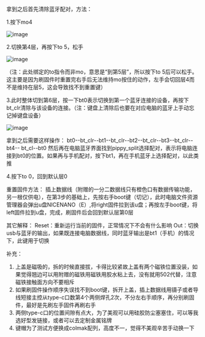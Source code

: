 拿到之后首先清除蓝牙配对，方法：

1.按下mo4

![image](https://github.com/whisky626/zmk_keyboards/assets/129984996/0ca4ac33-1056-4bc6-abd8-b5320a9a51b8)

2.切换第4层，再按下to 5，松手

![image](https://github.com/whisky626/zmk_keyboards/assets/129984996/f71895b1-9f72-4e0a-8ce0-b40f5753c612)

（注：此处绑定的to指令而非mo，意思是“到第5层”，所以按下to 5后可以松手。这主要是因为刷固件时重置完右手后无法维持mo按住的动作，左手会切回层4而不是维持在层5，这会导致找不到重置键）

3.此时整体切到第6层，按一下bt0表示切换到第一个蓝牙连接的设备，再按下bt_clr清除与该设备的连接。（注：键盘上清除后也要在对应电脑的蓝牙上手动忘记掉键盘设备）

![image](https://github.com/whisky626/zmk_keyboards/assets/129984996/92ce850d-3115-4acc-9e5d-daabb4400b83)

拿到之后需要这样操作：
bt0--bt_clr--bt1--bt_clr--bt2--bt_clr--bt3--bt_clr--bt4-- bt_cl--bt0
然后再在电脑蓝牙界面找到pippy_split选择配对，表示将电脑连接到bt0的位置。如果再与手机配对，按下bt1，再在手机蓝牙上选择配对，以此类推

4.按下to 0，回到默认层0


重置固件方法：
插上数据线（附赠的一分二数据线只有橙色口有数据传输功能，另一根仅供电），在第3步的基础上，先按右手boot键（切记），此时电脑文件资源管理器会弹出u盘NICENANO（E）,将right固件拉到该u盘；再按左手boot键，将left固件拉到u盘，完成，刷固件后会回到默认层第0层

其它解释：
Reset：重新运行当前的固件，正常情况下不会有什么影响
Out：切换usb与蓝牙的输出，如果既连接电脑数据线，同时蓝牙输出是bt1（手机）的情况下，此键用于切换

补充：
1.	上盖是磁吸的，拆的时候直接拔，卡得比较紧故上盖有两个磁铁位置没装，如果觉得翘边可以用附赠的磁铁用磁铁用胶水粘上去，没有就用502代替，注意磁铁接触面方向不要相斥
2.	如果刷固件操作顺序失误找不到boot键，拆开上盖，插上数据线用镊子或者导线短接主控从type-c口数第4个两侧焊孔2次，不分左右手顺序，再分别刷固件，最好是先刷左手固件再刷右手
3.	两侧type-c口的位置间隙有点大，为了美观可以用硅胶防尘塞塞住，可以等我选好型发链接，或者可以去定制金属铭牌
4.	键帽为了测试方便换成colmak配列，高度不一，觉得不美观辛苦手动换一下
